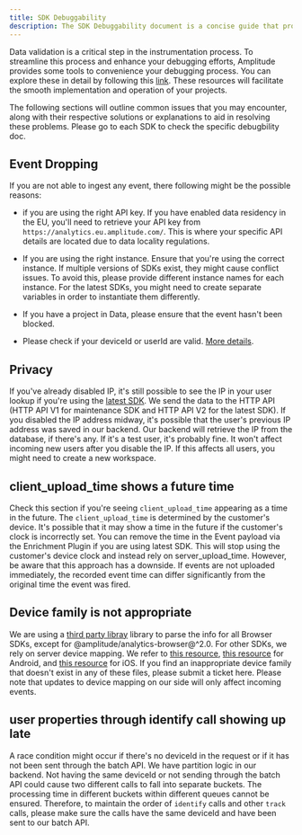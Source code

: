 ```yaml
---
title: SDK Debuggability 
description: The SDK Debuggability document is a concise guide that provides solutions for common problems, debugging techniques, best practices, and troubleshooting guides to help developers efficiently resolve the SDKs related issues.
---
```


Data validation is a critical step in the instrumentation process. To streamline this process and enhance your debugging efforts, Amplitude provides some tools to convenience your debugging process. You can explore these in detail by following this [link](../debugger). These resources will facilitate the smooth implementation and operation of your projects.

The following sections will outline common issues that you may encounter, along with their respective solutions or explanations to aid in resolving these problems. Please go to each SDK to check the specific debugbility doc. 

## Event Dropping

If you are not able to ingest any event, there following might be the possible reasons:

- if you are using the right API key. If you have enabled data residency in the EU, you'll need to retrieve your API key from `https://analytics.eu.amplitude.com/`. This is where your specific API details are located due to data locality regulations.

- If you are using the right instance. Ensure that you're using the correct instance. If multiple versions of SDKs exist, they might cause conflict issues. To avoid this, please provide different instance names for each instance. For the latest SDKs, you might need to create separate variables in order to instantiate them differently.

- If you have a project in Data, please ensure that the event hasn't been blocked.

- Please check if your deviceId or userId are valid. [More details](../../analytics/apis/http-v2-api/#device-ids-and-user-ids-minimum-length).

## Privacy 

If you've already disabled IP, it's still possible to see the IP in your user lookup if you're using the [latest SDK](../sdks/sdk-architecture/). We send the data to the HTTP API (HTTP API V1 for maintenance SDK and HTTP API V2 for the latest SDK). If you disabled the IP address midway, it's possible that the user's previous IP address was saved in our backend. Our backend will retrieve the IP from the database, if there's any. If it's a test user, it's probably fine. It won't affect incoming new users after you disable the IP. If this affects all users, you might need to create a new workspace.

## client_upload_time shows a future time

Check this section if you're seeing `client_upload_time` appearing as a time in the future. The `client_upload_time` is determined by the customer's device. It's possible that it may show a time in the future if the customer's clock is incorrectly set. You can remove the time in the Event payload via the Enrichment Plugin if you are using latest SDK. This will stop using the customer's device clock and instead rely on server_upload_time. However, be aware that this approach has a downside. If events are not uploaded immediately, the recorded event time can differ significantly from the original time the event was fired.

## Device family is not appropriate

We are using a [third party libray](https://github.com/faisalman/ua-parser-js) library to parse the info for all Browser SDKs, except for @amplitude/analytics-browser@^2.0. For other SDKs, we rely on server device mapping. We refer to [this resource](http://storage.googleapis.com/play_public/supported_devices.html), [this resource](https://en.wikipedia.org/wiki/List_of_Android_smartphones) for Android, and [this resource](https://en.wikipedia.org/wiki/Comparison_of_tablet_computers) for iOS. If you find an inappropriate device family that doesn't exist in any of these files, please submit a ticket here. Please note that updates to device mapping on our side will only affect incoming events.

## user properties through identify call showing up late

A race condition might occur if there's no deviceId in the request or if it has not been sent through the batch API. We have partition logic in our backend. Not having the same deviceId or not sending through the batch API could cause two different calls to fall into separate buckets. The processing time in different buckets within different queues cannot be ensured. Therefore, to maintain the order of `identify` calls and other `track` calls, please make sure the calls have the same deviceId and have been sent to our batch API.